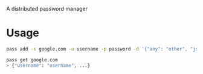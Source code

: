 A distributed password manager

# Usage

```bash
pass add -s google.com -u username -p password -d '{"any": "other", "json": "data"}'

pass get google.com
> {"username": "username", ...}
```
